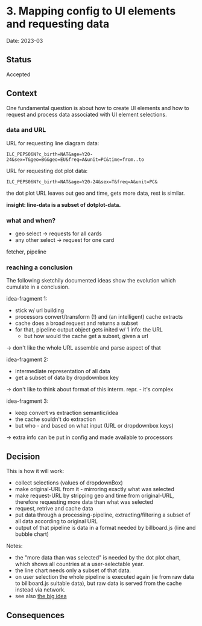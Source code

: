 # 3. Mapping config to UI elements and requesting data

Date: 2023-03

## Status

Accepted

## Context

One fundamental question is about how to create UI elements and how to request and process data associated with UI element selections.

### data and URL

URL for requesting line diagram data:

    ILC_PEPS06N?c_birth=NAT&age=Y20-24&sex=T&geo=BG&geo=EU&freq=A&unit=PC&time=from..to

URL for requesting dot plot data:

    ILC_PEPS06N?c_birth=NAT&age=Y20-24&sex=T&freq=A&unit=PC&

the dot plot URL leaves out geo and time, gets more data, rest is similar.

**insight: line-data is a subset of dotplot-data.**


### what and when?

- geo select -> requests for all cards
- any other select -> request for one card

fetcher, pipeline

### reaching a conclusion

The following sketchily documented ideas show the evolution which cumulate in a conclusion.

idea-fragment 1:
- stick w/ url building
- processors convert/transform (!) and (an intelligent) cache extracts
- cache does a broad request and returns a subset
- for that, pipeline output object gets inited w/ 1 info: the URL
  - but how would the cache get a subset, given a url
  
-> don't like the whole URL assemble and parse aspect of that

idea-fragment 2:
- intermediate representation of all data
- get a subset of data by dropdownbox key

-> don't like to think about format of this interm. repr. - it's complex

idea-fragment 3:
- keep convert vs extraction semantic/idea
- the cache souldn't do extraction
- but who - and based on what input (URL or dropdownbox keys)

-> extra info can be put in config and made available to processors

## Decision

This is how it will work:

- collect selections (values of dropdownBox)
- make original-URL from it - mirroring exactly what was selected
- make request-URL by stripping geo and time from original-URL, therefore requesting more data than what was selected
- request, retrive and cache data
- put data through a processing-pipeline, extracting/filtering a subset of all data according to original URL
- output of that pipeline is data in a format needed by billboard.js (line and bubble chart)

Notes: 

- the "more data than was selected" is needed by the dot plot chart, which shows all countries at a user-selectable year.
- the line chart needs only a subset of that data.
- on user selection the whole pipeline is executed again (ie from raw data to billboard.js suitable data), but raw data is served from the cache instead via network.
- see also [the big idea](../technical/theBigIdea.md)

## Consequences

